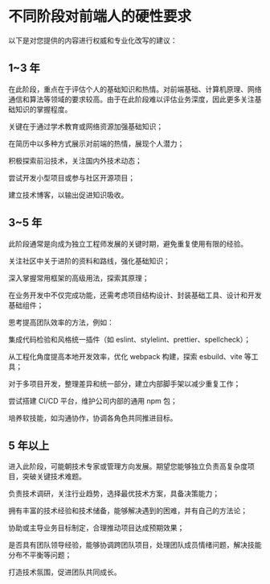 # 不同阶段对前端人的硬性要求 ​

以下是对您提供的内容进行权威和专业化改写的建议：​
​

## 1~3 年 ​

在此阶段，重点在于评估个人的基础知识和热情。对前端基础、计算机原理、网络通信和算法等领域的要求较高。由于在此阶段难以评估业务深度，因此更多关注基础知识的掌握程度。​

关键在于通过学术教育或网络资源加强基础知识；​

在简历中以多种方式展示对前端的热情，展现个人潜力；​

积极探索前沿技术，关注国内外技术动态；​

尝试开发小型项目或参与社区开源项目；​

建立技术博客，以输出促进知识吸收。​
​

## 3~5 年 ​

此阶段通常是向成为独立工程师发展的关键时期，避免重复使用有限的经验。​

关注社区中关于进阶的资料和路线，强化基础知识；​

深入掌握常用框架的高级用法，探索其原理；​

在业务开发中不仅完成功能，还需考虑项目结构设计、封装基础工具、设计和开发基础组件；​

思考提高团队效率的方法，例如：​

集成代码检验和风格统一插件（如 eslint、stylelint、prettier、spellcheck）；​

从工程化角度提高本地开发效率，优化 webpack 构建，探索 esbuild、vite 等工具；​

对于多项目开发，整理差异和统一部分，建立内部脚手架以减少重复工作；​

尝试搭建 CI/CD 平台，维护公司内部的通用 npm 包；​

培养软技能，如沟通协作，协调各角色共同推进目标。​
​

## 5 年以上 ​

进入此阶段，可能朝技术专家或管理方向发展。期望您能够独立负责高复杂度项目，突破关键技术难题。​

负责技术调研，关注行业趋势，选择最优技术方案，具备决策能力；​

拥有丰富的技术经验和技术储备，能够解决遇到的困难，并有自己的方法论；​

协助或主导业务目标制定，合理推动项目达成预期效果；​

是否具有团队领导经验，能够协调跨团队项目，处理团队成员情绪问题，解决技能分布不平衡等问题；​

打造技术氛围，促进团队共同成长。
